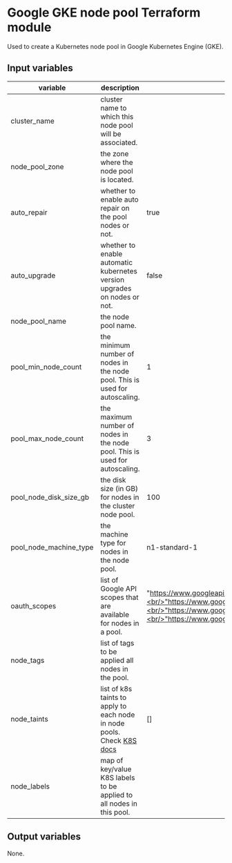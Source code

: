 # Google GKE node pool Terraform module

Used to create a Kubernetes node pool in Google Kubernetes Engine (GKE).


## Input variables

| variable               | description                                                                                                                                       | default       |
|------------------------|---------------------------------------------------------------------------------------------------------------------------------------------------|---------------|
| cluster_name           | cluster name to which this node pool will be associated.                                                                                          |               |
| node_pool_zone         | the zone where the node pool is located.                                                                                                          |               |
| auto_repair            | whether to enable auto repair on the pool nodes or not.                                                                                           | true          |
| auto_upgrade           | whether to enable automatic kubernetes version upgrades on nodes or not.                                                                          | false         |
| node_pool_name         | the node pool name.                                                                                                                               |               |                                                                                                        | 2             |
| pool_min_node_count    | the minimum number of nodes in the node pool. This is used for autoscaling.                                                                                                     | 1             |
| pool_max_node_count    | the maximum number of nodes in the node pool. This is used for autoscaling.                                                                                                     | 3             |
| pool_node_disk_size_gb | the disk size (in GB) for nodes in the cluster node pool.                                                                                         | 100           |
| pool_node_machine_type | the machine type for nodes in the node pool.                                                                                                      | n1-standard-1 |
| oauth_scopes           | list of Google API scopes that are available for nodes in a pool.  |  "https://www.googleapis.com/auth/compute",<br/>"https://www.googleapis.com/auth/devstorage.read_only",<br/>"https://www.googleapis.com/auth/logging.write",<br/>"https://www.googleapis.com/auth/monitoring" |
| node_tags              | list of tags to be applied all nodes in the pool.                                                                                                 |               |
| node_taints            | list of k8s taints to apply to each node in node pools. Check [K8S docs](https://kubernetes.io/docs/concepts/configuration/taint-and-toleration/) | []            |
| node_labels            | map of key/value K8S labels to be applied to all nodes in this pool.                                                                              |               |


## Output variables

None.